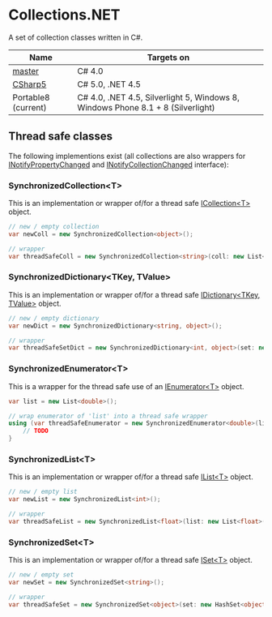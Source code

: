 # Collections.NET

A set of collection classes written in C#.

| Name  | Targets on  |
| ----- | ----------- |
| [master](https://github.com/mkloubert/Collections.NET)  | C# 4.0  |
| [CSharp5](https://github.com/mkloubert/Collections.NET/tree/CSharp5)  | C# 5.0, .NET 4.5  |
| Portable8 (current)  | C# 4.0, .NET 4.5, Silverlight 5, Windows 8, Windows Phone 8.1 + 8 (Silverlight)  |

## Thread safe classes

The following implementions exist (all collections are also wrappers for [INotifyPropertyChanged](https://msdn.microsoft.com/en-us/library/system.componentmodel.inotifypropertychanged%28v=vs.110%29.aspx) and [INotifyCollectionChanged](https://msdn.microsoft.com/en-us/library/system.collections.specialized.inotifycollectionchanged%28v=vs.110%29.aspx) interface):

### SynchronizedCollection&lt;T&gt;

This is an implementation or wrapper of/for a thread safe [ICollection&lt;T&gt;](https://msdn.microsoft.com/en-us/library/92t2ye13%28v=vs.110%29.aspx) object.

```csharp
// new / empty collection
var newColl = new SynchronizedCollection<object>();

// wrapper
var threadSafeColl = new SynchronizedCollection<string>(coll: new List<string>());
```

### SynchronizedDictionary&lt;TKey, TValue&gt;

This is an implementation or wrapper of/for a thread safe [IDictionary&lt;TKey, TValue&gt;](https://msdn.microsoft.com/en-us/library/s4ys34ea%28v=vs.110%29.aspx) object.

```csharp
// new / empty dictionary
var newDict = new SynchronizedDictionary<string, object>();

// wrapper
var threadSafeSetDict = new SynchronizedDictionary<int, object>(set: new Dictionary<int, object>());
```

### SynchronizedEnumerator&lt;T&gt;

This is a wrapper for the thread safe use of an [IEnumerator&lt;T&gt;](https://msdn.microsoft.com/en-us/library/78dfe2yb%28v=vs.110%29.aspx) object.

```csharp
var list = new List<double>();

// wrap enumerator of 'list' into a thread safe wrapper
using (var threadSafeEnumerator = new SynchronizedEnumerator<double>(list.GetEnumerator())) {
    // TODO
}
```

### SynchronizedList&lt;T&gt;

This is an implementation or wrapper of/for a thread safe [IList&lt;T&gt;](https://msdn.microsoft.com/en-us/library/5y536ey6%28v=vs.110%29.aspx) object.

```csharp
// new / empty list
var newList = new SynchronizedList<int>();

// wrapper
var threadSafeList = new SynchronizedList<float>(list: new List<float>());
```

### SynchronizedSet&lt;T&gt;

This is an implementation or wrapper of/for a thread safe [ISet&lt;T&gt;](https://msdn.microsoft.com/en-us/library/dd412081%28v=vs.110%29.aspx) object.

```csharp
// new / empty set
var newSet = new SynchronizedSet<string>();

// wrapper
var threadSafeSet = new SynchronizedSet<object>(set: new HashSet<object>());
```
